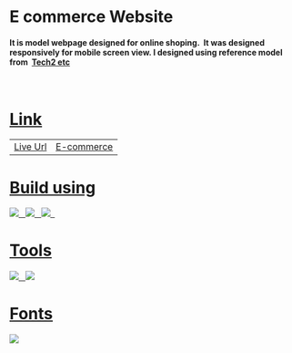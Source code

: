# E commerce Website
  
<h4>It is model webpage designed for online shoping.&nbsp;
It was designed responsively for mobile screen view.
I designed using reference model from&nbsp; <a href="https://youtu.be/P8YuWEkTeuE">Tech2 etc</h4>

<br>

# Link

|||
| :--- | :--- |
| Live Url | <a href="https://aswinth24.github.io/E-commerce-Website/">E-commerce</a> |

# Build using
 <img src="https://img.shields.io/badge/HTML5-E34F26?style=for-the-badge&logo=html5&logoColor=white"> &nbsp;
 <img src="https://img.shields.io/badge/CSS3-1572B6?style=for-the-badge&logo=css3&logoColor=white"> &nbsp;
 <img src="https://img.shields.io/badge/JavaScript-323330?style=for-the-badge&logo=javascript&logoColor=F7DF1E"> &nbsp;

# Tools 

<img src="https://img.shields.io/badge/VSCode-0078D4?style=for-the-badge&logo=visual%20studio%20code&logoColor=white"> &nbsp;
<img src="https://img.shields.io/badge/GitHub%20Pages-222222.svg?style=for-the-badge&logo=GitHub-Pages&logoColor=white"> 

# Fonts
<a href="https://fontawesome.com/" >
<img src="https://img.shields.io/badge/Font%20Awesome-528DD7.svg?style=for-the-badge&logo=Font-Awesome&logoColor=white"></a>
